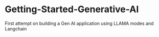 # Getting-Started-Generative-AI
 First attempt on building a Gen AI application using LLAMA modes and Langchain
